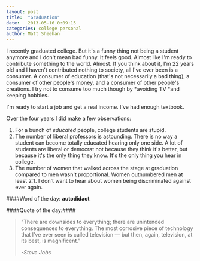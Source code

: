 ```yaml
---
layout: post
title:  "Graduation"
date:   2013-05-16 0:09:15
categories: college personal
author: Matt Sheehan
---
```



I recently graduated college. But it's a funny thing not being a student anymore and I don't mean bad funny. It feels good. Almost like I'm ready to contribute something to the world. Almost. If you think about it, I'm 22 years old and I haven't contributed nothing to society, all I've ever been is a consumer. A consumer of education (that's not necessarily a bad thing), a consumer of other people's money, and a consumer of other people's creations. I try not to consume too much though by 
*avoiding TV 
*and keeping hobbies.

I'm ready to start a job and get a real income. I've had enough textbook.

Over the four years I did make a few observations:
1. For a bunch of _educated_ people, college students are stupid.
2. The number of liberal professors is astounding. There is no way a student can become totally educated hearing only one side. A lot of students are liberal or democrat not because they think it's better, but because it's the only thing they know. It's the only thing you hear in college.
3. The number of women that walked across the stage at graduation compared to men wasn't proportional. Women outnumbered men at least 2:1. I don't want to hear about women being discriminated against ever again.

####Word of the day: __autodidact__

####Quote of the day:####
<blockquote>
	<p>“There are downsides to everything; there are unintended consequences to everything. The most corrosive piece of technology that I’ve ever seen is called television — but then, again, television, at its best, is magnificent.”</p>
	<cite>-Steve Jobs</cite>
</blockquote>






